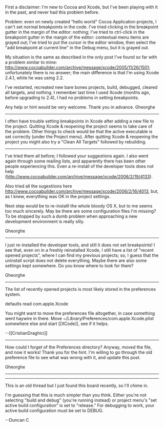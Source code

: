 

First a disclaimer: I'm new to Cocoa and Xcode, but I've been playing with it in the past, and never had this problem before.

Problem: even on newly created "hello world" Cocoa Application projects, I can't set normal breakpoints in the code. I've tried clicking in the breakpoint gutter in the margin of the editor: nothing; I've tried to ctrl-click in the breakpoint gutter in the margin of the editor: contextual menu items are grayed out; I've tried to put the cursor in the editor window, then select the "add breakpoint at current line" in the Debug menu, but it is grayed out.

My situation is the same as described in the only post I've found so far with a problem similar to mine: http://www.cocoabuilder.com/archive/message/xcode/2005/11/26/1501; unfortunately there is no answer; the main difference is that I'm using Xcode 2.4.1, while he was using 2.2.

I've restarted, recreated new bare bones projects, build, debugged, cleared all targets, and nothing. I remember last time I used Xcode (months ago, before upgrading to 2.4), I had no problems in setting breakpoints.

Any help or hint would be very welcome. Thank you in advance.
Gheorghe

----

I often have trouble setting breakpoints in Xcode after adding a new file to the project.  Quitting Xcode & reopening the project seems to take care of the problem.  Other things to check would be that the active executable is set correctly (under the Project menu).  After quitting Xcode & reopening the project you might also try a "Clean All Targets" followed by rebuilding.

----

I've tried them all  before; I followed your suggestions again. I also went again through some mailing lists, and apparently there has been other people experiencing this. Even a re-install of the developer tools does not help (http://www.cocoabuilder.com/archive/message/xcode/2006/2/19/4133).

Also tried all the sugestiions here http://www.cocoabuilder.com/archive/message/xcode/2006/2/16/4013, but, as I knew, everything was OK in the project settings.

Next step would be to re-installl the whole bloody OS X, but to me seems too much sincerely. May be there are some configuration files I'm missing? To be stopped by such a dumb problem when approaching a new development environment is really silly.

Gheorghe

----

I just re-installed the developer tools, and still it does not set breakpoints! I see that, even on in a freshly reinstalled Xcode, I still have a list of "recent opened projects", where I can find my previous projects; so, I guess that the uninstall script does not delete everything. Maybe there are also some settings kept somewhere. Do you know where to look for them?

Gheorghe


----
The list of recently opened projects is most likely stored in the preferences system.

defaults read com.apple.Xcode

You might want to move the preferences file altogether, in case something went haywire in there.
Move  ~/Library/Preferences/com.apple.Xcode.plist somewhere else and start [[XCode]], see if it helps.

--[[CristianDraghici]]

----

How could I forget of the Preferences directory? Anyway, moved the file, and now it works! Thank you for the hint. I'm willing to go through the old preference file to see what was wrong with it, and update this post.

Gheorghe

----
----
This is an old thread but I just found this board recently, so I'll chime in.

I'm guessing that this is much simpler than you think. Either you're not selecting "build and debug" (you're running instead) or project menu's "set active build configuration" is set to "release." For debugging to work, your active build configuration must be set to DEBUG.

--Duncan C